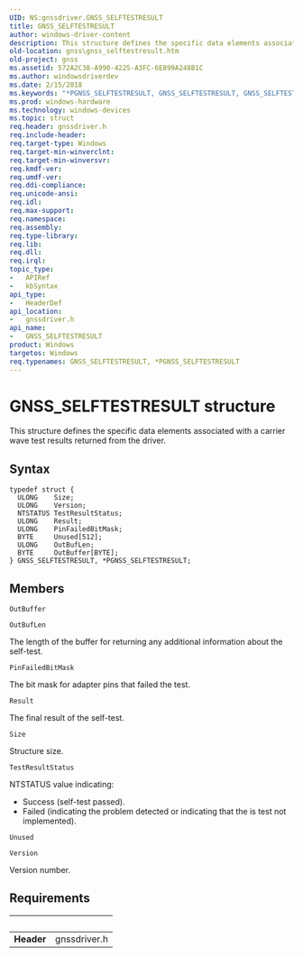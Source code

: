 ```yaml
---
UID: NS:gnssdriver.GNSS_SELFTESTRESULT
title: GNSS_SELFTESTRESULT
author: windows-driver-content
description: This structure defines the specific data elements associated with a carrier wave test results returned from the driver.
old-location: gnss\gnss_selftestresult.htm
old-project: gnss
ms.assetid: 572A2C38-A990-4225-A3FC-6E899A248B1C
ms.author: windowsdriverdev
ms.date: 2/15/2018
ms.keywords: "*PGNSS_SELFTESTRESULT, GNSS_SELFTESTRESULT, GNSS_SELFTESTRESULT structure [Sensor Devices], PGNSS_SELFTESTRESULT, PGNSS_SELFTESTRESULT structure pointer [Sensor Devices], gnss.gnss_selftestresult, gnssdriver/GNSS_SELFTESTRESULT, gnssdriver/PGNSS_SELFTESTRESULT"
ms.prod: windows-hardware
ms.technology: windows-devices
ms.topic: struct
req.header: gnssdriver.h
req.include-header: 
req.target-type: Windows
req.target-min-winverclnt: 
req.target-min-winversvr: 
req.kmdf-ver: 
req.umdf-ver: 
req.ddi-compliance: 
req.unicode-ansi: 
req.idl: 
req.max-support: 
req.namespace: 
req.assembly: 
req.type-library: 
req.lib: 
req.dll: 
req.irql: 
topic_type:
-	APIRef
-	kbSyntax
api_type:
-	HeaderDef
api_location:
-	gnssdriver.h
api_name:
-	GNSS_SELFTESTRESULT
product: Windows
targetos: Windows
req.typenames: GNSS_SELFTESTRESULT, *PGNSS_SELFTESTRESULT
---
```


# GNSS_SELFTESTRESULT structure
This structure defines the specific data elements associated with a carrier wave test results returned from the driver.

## Syntax
````
typedef struct {
  ULONG    Size;
  ULONG    Version;
  NTSTATUS TestResultStatus;
  ULONG    Result;
  ULONG    PinFailedBitMask;
  BYTE     Unused[512];
  ULONG    OutBufLen;
  BYTE     OutBuffer[BYTE];
} GNSS_SELFTESTRESULT, *PGNSS_SELFTESTRESULT;
````

## Members


`OutBuffer`



`OutBufLen`

The length of the buffer for returning any additional information about the self-test.

`PinFailedBitMask`

The bit mask for adapter pins that failed the test.

`Result`

The final result of the self-test.

`Size`

Structure size.

`TestResultStatus`

NTSTATUS value indicating:

<ul>
<li>
Success (self-test passed).

</li>
<li>
Failed (indicating the problem detected or indicating that the is test not implemented).

</li>
</ul>

`Unused`



`Version`

Version number.


## Requirements
| &nbsp; | &nbsp; |
| ---- |:---- |
| **Header** | gnssdriver.h |